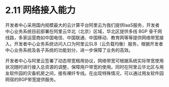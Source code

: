 # 2.11 网络接入能力

开发者中心采用国内规模最大的云计算平台阿里云为我们提供IaaS服务，开发者中心业务系统目前部署在阿里云华北（北京）区域，华北区提供多线 BGP 骨干网线路，多家运营商如中国电信、中国联通、中国移动、教育网等等提供网络带宽接入。开发者中心业务系统访问入口为阿里云SLB（云负载均衡）服务，根据开发者中心业务系统及各子系统的功能划分，进一步保障了业务的高效。

开发者中心与阿里云签署了动态带宽租用协议，网络带宽可根据系统实际带宽使用状况随时进行接入总资源的调整，保障用户带宽的使用。同时在阿里云华北区与用友软件园的灾备机房之间，接有裸纤专线。在出现特殊情况，可以通过用友软件园网宿的BGP带宽提供服务。